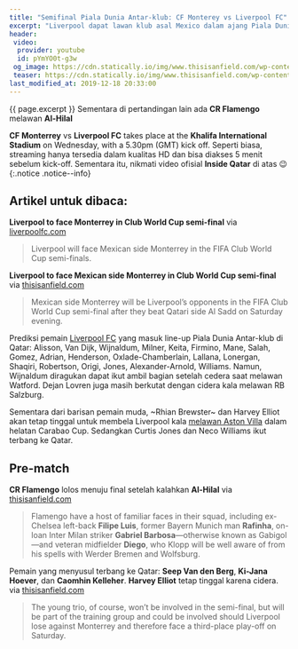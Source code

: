 ```yaml
---
title: "Semifinal Piala Dunia Antar-klub: CF Monterey vs Liverpool FC"
excerpt: "Liverpool dapat lawan klub asal Mexico dalam ajang Piala Dunia Antar-klub dalam laga semi-final yang di gelar di Qatar."
header:
 video:
  provider: youtube
  id: pYmYO0t-g3w
 og_image: https://cdn.statically.io/img/www.thisisanfield.com/wp-content/uploads/P2019-12-14-FIFACWC_Monterrey_Al_Sadd-3.jpg
 teaser: https://cdn.statically.io/img/www.thisisanfield.com/wp-content/uploads/P2019-12-14-FIFACWC_Monterrey_Al_Sadd-3-324x235.jpg
last_modified_at: 2019-12-18 20:33:00
---
```

{{ page.excerpt }} Sementara di pertandingan lain ada **CR Flamengo** melawan **Al-Hilal**

**CF Monterrey** vs **Liverpool FC** takes place at the **Khalifa International Stadium** on Wednesday, with a 5.30pm (GMT) kick off. Seperti biasa, streaming hanya tersedia dalam kualitas HD dan bisa diakses 5 menit sebelum kick-off. Sementara itu, nikmati video ofisial **Inside Qatar** di atas 😉
{:.notice .notice--info}

## Artikel untuk dibaca:

**Liverpool to face Monterrey in Club World Cup semi-final** via [liverpoolfc.com](https://www.liverpoolfc.com/news/first-team/378061-liverpool-to-face-monterrey-in-club-world-cup-semi-final)
> Liverpool will face Mexican side Monterrey in the FIFA Club World Cup semi-finals.

**Liverpool to face Mexican side Monterrey in Club World Cup semi-final** via [thisisanfield.com](https://www.thisisanfield.com/2019/12/liverpool-to-face-mexican-side-monterrey-in-club-world-cup-semi-final/)
> Mexican side Monterrey will be Liverpool’s opponents in the FIFA Club World Cup semi-final after they beat Qatari side Al Sadd on Saturday evening.

Prediksi pemain [Liverpool FC](/liverpool) yang masuk line-up Piala Dunia Antar-klub di Qatar: Alisson, Van Dijk, Wijnaldum, Milner, Keita, Firmino, Mane, Salah, Gomez, Adrian, Henderson, Oxlade-Chamberlain, Lallana, Lonergan, Shaqiri, Robertson, Origi, Jones, Alexander-Arnold, Williams. Namun, Wijnaldum diragukan dapat ikut ambil bagian setelah cedera saat melawan Watford. Dejan Lovren juga masih berkutat dengan cidera kala melawan RB Salzburg.

Sementara dari barisan pemain muda, ~Rhian Brewster~ dan Harvey Elliot akan tetap tinggal untuk membela Liverpool kala [melawan Aston Villa](/liverpool/carabao-vs-aston-villa/) dalam helatan Carabao Cup. Sedangkan Curtis Jones dan Neco Williams ikut terbang ke Qatar.

## Pre-match

**CR Flamengo** lolos menuju final setelah kalahkan **Al-Hilal** via [thisisanfield.com](https://www.thisisanfield.com/2019/12/flamengo-book-place-in-club-world-cup-final-despite-tough-semi-final/)
> Flamengo have a host of familiar faces in their squad, including ex-Chelsea left-back **Filipe Luis**, former Bayern Munich man **Rafinha**, on-loan Inter Milan striker **Gabriel Barbosa**—otherwise known as Gabigol—and veteran midfielder **Diego**, who Klopp will be well aware of from his spells with Werder Bremen and Wolfsburg.

Pemain yang menyusul terbang ke Qatar: **Seep Van den Berg**, **Ki-Jana Hoever**, dan **Caomhin Kelleher**. **Harvey Elliot** tetap tinggal karena cidera. via [thisisanfield.com](https://www.thisisanfield.com/2019/12/young-liverpool-trio-head-to-qatar-but-harvey-elliott-misses-out/)
> The young trio, of course, won’t be involved in the semi-final, but will be part of the training group and could be involved should Liverpool lose against Monterrey and therefore face a third-place play-off on Saturday.
